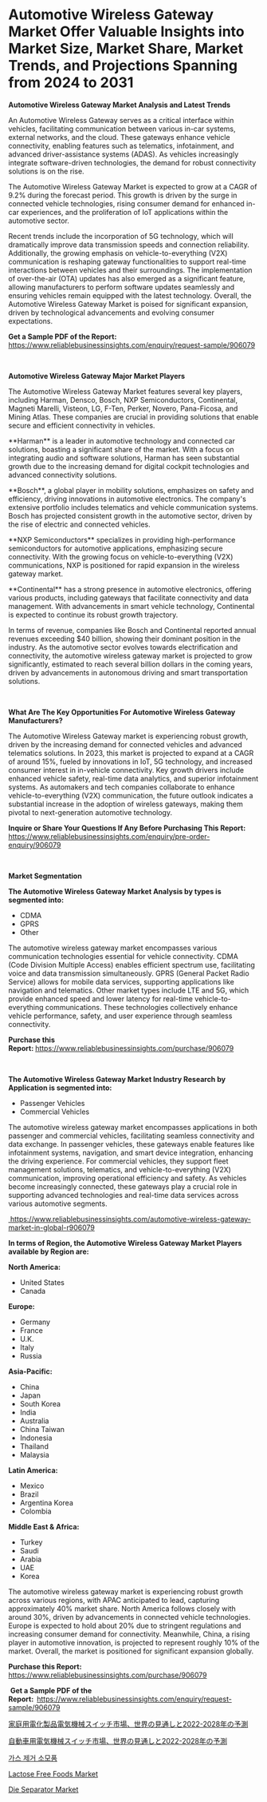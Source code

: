 <p><h1>Automotive Wireless Gateway Market Offer Valuable Insights into Market Size, Market Share, Market Trends, and Projections Spanning from 2024 to 2031</h1></p><p><strong>Automotive Wireless Gateway Market Analysis and Latest Trends</strong></p>
<p><p>An Automotive Wireless Gateway serves as a critical interface within vehicles, facilitating communication between various in-car systems, external networks, and the cloud. These gateways enhance vehicle connectivity, enabling features such as telematics, infotainment, and advanced driver-assistance systems (ADAS). As vehicles increasingly integrate software-driven technologies, the demand for robust connectivity solutions is on the rise.</p><p>The Automotive Wireless Gateway Market is expected to grow at a CAGR of 9.2% during the forecast period. This growth is driven by the surge in connected vehicle technologies, rising consumer demand for enhanced in-car experiences, and the proliferation of IoT applications within the automotive sector. </p><p>Recent trends include the incorporation of 5G technology, which will dramatically improve data transmission speeds and connection reliability. Additionally, the growing emphasis on vehicle-to-everything (V2X) communication is reshaping gateway functionalities to support real-time interactions between vehicles and their surroundings. The implementation of over-the-air (OTA) updates has also emerged as a significant feature, allowing manufacturers to perform software updates seamlessly and ensuring vehicles remain equipped with the latest technology. Overall, the Automotive Wireless Gateway Market is poised for significant expansion, driven by technological advancements and evolving consumer expectations.</p></p>
<p><strong>Get a Sample PDF of the Report:&nbsp;</strong> <a href="https://www.reliablebusinessinsights.com/enquiry/request-sample/906079">https://www.reliablebusinessinsights.com/enquiry/request-sample/906079</a></p>
<p>&nbsp;</p>
<p><strong>Automotive Wireless Gateway Major Market Players</strong></p>
<p><p>The Automotive Wireless Gateway Market features several key players, including Harman, Densco, Bosch, NXP Semiconductors, Continental, Magneti Marelli, Visteon, LG, F-Ten, Perker, Novero, Pana-Ficosa, and Mining Atlas. These companies are crucial in providing solutions that enable secure and efficient connectivity in vehicles.</p><p>**Harman** is a leader in automotive technology and connected car solutions, boasting a significant share of the market. With a focus on integrating audio and software solutions, Harman has seen substantial growth due to the increasing demand for digital cockpit technologies and advanced connectivity solutions.</p><p>**Bosch**, a global player in mobility solutions, emphasizes on safety and efficiency, driving innovations in automotive electronics. The company's extensive portfolio includes telematics and vehicle communication systems. Bosch has projected consistent growth in the automotive sector, driven by the rise of electric and connected vehicles.</p><p>**NXP Semiconductors** specializes in providing high-performance semiconductors for automotive applications, emphasizing secure connectivity. With the growing focus on vehicle-to-everything (V2X) communications, NXP is positioned for rapid expansion in the wireless gateway market. </p><p>**Continental** has a strong presence in automotive electronics, offering various products, including gateways that facilitate connectivity and data management. With advancements in smart vehicle technology, Continental is expected to continue its robust growth trajectory.</p><p>In terms of revenue, companies like Bosch and Continental reported annual revenues exceeding $40 billion, showing their dominant position in the industry. As the automotive sector evolves towards electrification and connectivity, the automotive wireless gateway market is projected to grow significantly, estimated to reach several billion dollars in the coming years, driven by advancements in autonomous driving and smart transportation solutions.</p></p>
<p>&nbsp;</p>
<p><strong>What Are The Key Opportunities For Automotive Wireless Gateway Manufacturers?</strong></p>
<p><p>The Automotive Wireless Gateway market is experiencing robust growth, driven by the increasing demand for connected vehicles and advanced telematics solutions. In 2023, this market is projected to expand at a CAGR of around 15%, fueled by innovations in IoT, 5G technology, and increased consumer interest in in-vehicle connectivity. Key growth drivers include enhanced vehicle safety, real-time data analytics, and superior infotainment systems. As automakers and tech companies collaborate to enhance vehicle-to-everything (V2X) communication, the future outlook indicates a substantial increase in the adoption of wireless gateways, making them pivotal to next-generation automotive technology.</p></p>
<p><strong>Inquire or Share Your Questions If Any Before Purchasing This Report:</strong> <a href="https://www.reliablebusinessinsights.com/enquiry/pre-order-enquiry/906079">https://www.reliablebusinessinsights.com/enquiry/pre-order-enquiry/906079</a></p>
<p>&nbsp;</p>
<p><strong>Market Segmentation</strong></p>
<p><strong>The Automotive Wireless Gateway Market Analysis by types is segmented into:</strong></p>
<p><ul><li>CDMA</li><li>GPRS</li><li>Other</li></ul></p>
<p><p>The automotive wireless gateway market encompasses various communication technologies essential for vehicle connectivity. CDMA (Code Division Multiple Access) enables efficient spectrum use, facilitating voice and data transmission simultaneously. GPRS (General Packet Radio Service) allows for mobile data services, supporting applications like navigation and telematics. Other market types include LTE and 5G, which provide enhanced speed and lower latency for real-time vehicle-to-everything communications. These technologies collectively enhance vehicle performance, safety, and user experience through seamless connectivity.</p></p>
<p><strong>Purchase this Report:&nbsp;</strong><a href="https://www.reliablebusinessinsights.com/purchase/906079">https://www.reliablebusinessinsights.com/purchase/906079</a></p>
<p>&nbsp;</p>
<p><strong>The Automotive Wireless Gateway Market Industry Research by Application is segmented into:</strong></p>
<p><ul><li>Passenger Vehicles</li><li>Commercial Vehicles</li></ul></p>
<p><p>The automotive wireless gateway market encompasses applications in both passenger and commercial vehicles, facilitating seamless connectivity and data exchange. In passenger vehicles, these gateways enable features like infotainment systems, navigation, and smart device integration, enhancing the driving experience. For commercial vehicles, they support fleet management solutions, telematics, and vehicle-to-everything (V2X) communication, improving operational efficiency and safety. As vehicles become increasingly connected, these gateways play a crucial role in supporting advanced technologies and real-time data services across various automotive segments.</p></p>
<p><a href="https://www.reliablebusinessinsights.com/automotive-wireless-gateway-market-in-global-r906079">&nbsp;https://www.reliablebusinessinsights.com/automotive-wireless-gateway-market-in-global-r906079</a></p>
<p><strong>In terms of Region, the Automotive Wireless Gateway Market Players available by Region are:</strong></p>
<p>
    <p> <strong> North America: </strong>
        <ul>
            <li>United States</li>
            <li>Canada</li>
        </ul>
        </p> 
    <p> <strong> Europe: </strong>
        <ul>
            <li>Germany</li>
            <li>France</li>
            <li>U.K.</li>
            <li>Italy</li>
            <li>Russia</li>
        </ul>
        </p> 
    <p> <strong> Asia-Pacific: </strong>
        <ul>
            <li>China</li>
            <li>Japan</li>
            <li>South Korea</li>
            <li>India</li>
            <li>Australia</li>
            <li>China Taiwan</li>
            <li>Indonesia</li>
            <li>Thailand</li>
            <li>Malaysia</li>
        </ul>
        </p> 
    <p> <strong> Latin America: </strong>
        <ul>
            <li>Mexico</li>
            <li>Brazil</li>
            <li>Argentina Korea</li>
            <li>Colombia</li>
        </ul>
        </p> 
    <p> <strong> Middle East & Africa: </strong>
        <ul>
            <li>Turkey</li>
            <li>Saudi</li>
            <li>Arabia</li>
            <li>UAE</li>
            <li>Korea</li>
        </ul>
    </p>
    </p>
<p><p>The automotive wireless gateway market is experiencing robust growth across various regions, with APAC anticipated to lead, capturing approximately 40% market share. North America follows closely with around 30%, driven by advancements in connected vehicle technologies. Europe is expected to hold about 20% due to stringent regulations and increasing consumer demand for connectivity. Meanwhile, China, a rising player in automotive innovation, is projected to represent roughly 10% of the market. Overall, the market is positioned for significant expansion globally.</p></p>
<p><strong>Purchase this Report: </strong><a href="https://www.reliablebusinessinsights.com/purchase/906079">https://www.reliablebusinessinsights.com/purchase/906079</a></p>
<p>&nbsp;<strong>Get a Sample PDF of the Report:&nbsp;&nbsp;</strong><a href="https://www.reliablebusinessinsights.com/enquiry/request-sample/906079">https://www.reliablebusinessinsights.com/enquiry/request-sample/906079</a></p>
<p><strong></strong></p>
<p><p><a href="https://medium.com/@jordond5lezama/consumer-electronics-electromechanical-switch-market-global-outlook-and-forecast-2022-2028-c6d08ccfb58d">家庭用電化製品電気機械スイッチ市場、世界の見通しと2022-2028年の予測</a></p><p><a href="https://medium.com/@jordond5lezama/automotive-electromechanical-switch-market-global-outlook-and-forecast-2022-2028-ddbe210452ea">自動車用電気機械スイッチ市場、世界の見通しと2022-2028年の予測</a></p><p><a href="https://medium.com/@rudyswaniafgwski56664/%EC%84%B8%EA%B3%84-degassing-consumable-market-%EC%9D%80-2024%EC%97%90%EC%84%9C-2031%EB%A1%9C-%EC%97%B0%ED%8F%89%EA%B7%A0-%EC%A6%9D%EA%B0%80%EC%9C%A8%EC%9D%84-%EB%B3%B4%EC%9D%BC-%EA%B2%83%EC%9C%BC%EB%A1%9C-%EC%98%88%EC%83%81%EB%90%A9%EB%8B%88%EB%8B%A4-ae881b635116">가스 제거 소모품</a></p><p><a href="https://www.linkedin.com/pulse/lactose-free-foods-market-size-share-competitive-landscape-mqbhe?trackingId=wIBKt5L4ReWk9XyFrlzhAg%3D%3D">Lactose Free Foods Market</a></p><p><a href="https://medium.com/@alanernser/the-die-separator-market-is-experiencing-higher-than-anticipated-demand-compared-to-pre-pandemic-dc1a12070a5a">Die Separator Market</a></p></p>